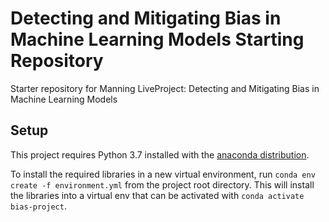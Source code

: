 #  Detecting and Mitigating Bias in Machine Learning Models Starting Repository

Starter repository for Manning LiveProject: Detecting and Mitigating Bias in Machine Learning Models

## Setup

This project requires Python 3.7 installed with the [anaconda distribution](https://www.anaconda.com/distribution/).

To install the required libraries in a new virtual environment, run `conda env create -f environment.yml` from the project root 
directory. This will install the  libraries into a virtual env that can be activated with `conda activate bias-project`. 
